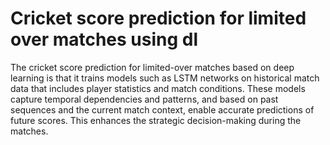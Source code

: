 # Cricket score prediction for limited over matches using dl
 The cricket score prediction for limited-over matches based on deep learning is that it trains models such as LSTM networks on historical match data that includes player statistics and match conditions. These models capture temporal dependencies and patterns, and based on past sequences and the current match context, enable accurate predictions of future scores. This enhances the strategic decision-making during the matches.
